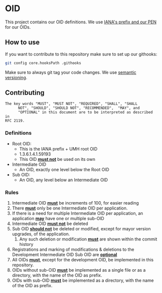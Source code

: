 # OID

This project contains our OID definitions. We use [IANA's prefix and our PEN](https://www.iana.org/assignments/enterprise-numbers/enterprise-numbers) for our OIDs.

## How to use

If you want to contribute to this repository make sure to set up our githooks:
```bash
git config core.hooksPath .githooks
```

Make sure to always git tag your code changes. We use [semantic versioning](https://semver.org/).

## Contributing

```
The key words "MUST", "MUST NOT", "REQUIRED", "SHALL", "SHALL
      NOT", "SHOULD", "SHOULD NOT", "RECOMMENDED",  "MAY", and
      "OPTIONAL" in this document are to be interpreted as described in
RFC 2119.
```

### Definitions

- Root OID:
   - This is the IANA prefix + UMH root OID
   - 1.3.6.1.4.1.59193
   - This OID **[must not](https://datatracker.ietf.org/doc/html/rfc2119#section-2)** be used on its own
- Intermediate OID
   - An OID, exactly one level below the Root OID
- Sub OID:
   - An OID, any level below an Intermediate OID

### Rules

1. Intermediate OID **[must](https://datatracker.ietf.org/doc/html/rfc2119#section-1)** be increments of 100, for easier reading
2. There **[must](https://datatracker.ietf.org/doc/html/rfc2119#section-1)** only be one Intermediate OID per application.
3. If there is a need for multiple Intermediate OID per application, an application **[may](https://datatracker.ietf.org/doc/html/rfc2119#section-5)** have one or multiple sub-OID
4. Intermediate OID **[must not](https://datatracker.ietf.org/doc/html/rfc2119#section-2)** be deleted
5. Sub OID **[should not](https://datatracker.ietf.org/doc/html/rfc2119#section-4)** be deleted or modified, except for mayor version upgrades, of the application.
    1. Any such deletion or modification **[must](https://datatracker.ietf.org/doc/html/rfc2119#section-1)** are shown within the commit history
6. Registrations and marking of modifications & deletions to the Development Intermediate OID Sub OID are **[optional](https://datatracker.ietf.org/doc/html/rfc2119#section-5)**
7. All OIDs **[must](https://datatracker.ietf.org/doc/html/rfc2119#section-1)**, except for the development OID, be implemented in this repository.
8. OIDs without sub-OID **[must](https://datatracker.ietf.org/doc/html/rfc2119#section-1)** be implemented as a single file or as a directory, with the name of the OID as prefix.
9. OIDs with sub-OID **[must](https://datatracker.ietf.org/doc/html/rfc2119#section-1)** be implemented as a directory, with the name of the OID as prefix.